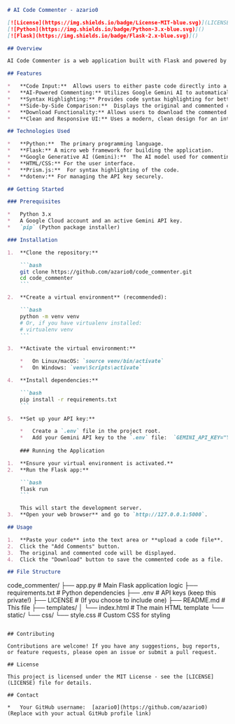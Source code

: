 ```markdown
# AI Code Commenter - azario0

[![License](https://img.shields.io/badge/License-MIT-blue.svg)](LICENSE)
[![Python](https://img.shields.io/badge/Python-3.x-blue.svg)]()
[![Flask](https://img.shields.io/badge/Flask-2.x-blue.svg)]()

## Overview

AI Code Commenter is a web application built with Flask and powered by Google's Gemini AI. This application allows users to upload or paste their code, which is then automatically analyzed and commented by the AI, providing explanations of the logic, purpose, and functionality of the code. The commented code can then be viewed directly in the browser and downloaded.

## Features

*   **Code Input:**  Allows users to either paste code directly into a text area or upload a code file.
*   **AI-Powered Commenting:** Utilizes Google Gemini AI to automatically add professional comments to the code.
*   **Syntax Highlighting:** Provides code syntax highlighting for better readability in the browser.
*   **Side-by-Side Comparison:**  Displays the original and commented code for easy comparison.
*   **Download Functionality:** Allows users to download the commented code as a file.
*   **Clean and Responsive UI:** Uses a modern, clean design for an intuitive user experience.

## Technologies Used

*   **Python:**  The primary programming language.
*   **Flask:** A micro web framework for building the application.
*   **Google Generative AI (Gemini):**  The AI model used for commenting the code.
*   **HTML/CSS:** For the user interface.
*   **Prism.js:**  For syntax highlighting of the code.
*   **dotenv:** For managing the API key securely.

## Getting Started

### Prerequisites

*   Python 3.x
*   A Google Cloud account and an active Gemini API key.
*   `pip` (Python package installer)

### Installation

1.  **Clone the repository:**

    ```bash
    git clone https://github.com/azario0/code_commenter.git 
    cd code_commenter
    ```

2.  **Create a virtual environment** (recommended):

    ```bash
    python -m venv venv
    # Or, if you have virtualenv installed:
    # virtualenv venv
    ```

3.  **Activate the virtual environment:**

    *   On Linux/macOS: `source venv/bin/activate`
    *   On Windows: `venv\Scripts\activate`

4.  **Install dependencies:**

    ```bash
    pip install -r requirements.txt
    ```

5.  **Set up your API key:**

    *   Create a `.env` file in the project root.
    *   Add your Gemini API key to the `.env` file:  `GEMINI_API_KEY="YOUR_API_KEY"` (Replace `YOUR_API_KEY` with your actual key).   
    
    ### Running the Application

1.  **Ensure your virtual environment is activated.**
2.  **Run the Flask app:**

    ```bash
    flask run
    ```

    This will start the development server.
3.  **Open your web browser** and go to `http://127.0.0.1:5000`.

## Usage

1.  **Paste your code** into the text area or **upload a code file**.
2.  Click the "Add Comments" button.
3.  The original and commented code will be displayed.
4.  Click the "Download" button to save the commented code as a file.

## File Structure

```
code_commenter/
├── app.py            # Main Flask application logic
├── requirements.txt   # Python dependencies
├── .env               # API keys (keep this private!)
├── LICENSE            # (If you choose to include one)
├── README.md          # This file
├── templates/
│   └── index.html     # The main HTML template
└── static/
    └── css/
        └── style.css  # Custom CSS for styling
```

## Contributing

Contributions are welcome! If you have any suggestions, bug reports, or feature requests, please open an issue or submit a pull request.

## License

This project is licensed under the MIT License - see the [LICENSE](LICENSE) file for details. 

## Contact

*   Your GitHub username:  [azario0](https://github.com/azario0)  (Replace with your actual GitHub profile link)
